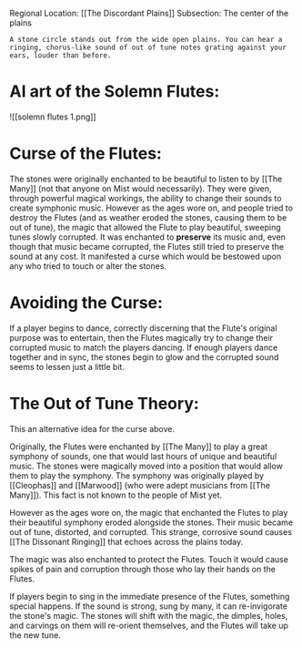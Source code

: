 Regional Location: [[The Discordant Plains]]
Subsection: The center of the plains

	A stone circle stands out from the wide open plains. You can hear a ringing, chorus-like sound of out of tune notes grating against your ears, louder than before.
# AI art of the Solemn Flutes:
![[solemn flutes 1.png]]
# Curse of the Flutes:
The stones were originally enchanted to be beautiful to listen to by [[The Many]] (not that anyone on Mist would necessarily). They were given, through powerful magical workings, the ability to change their sounds to create symphonic music. However as the ages wore on, and people tried to destroy the Flutes (and as weather eroded the stones, causing them to be out of tune), the magic that allowed the Flute to play beautiful, sweeping tunes slowly corrupted. It was enchanted to **preserve** its music and, even though that music became corrupted, the Flutes still tried to preserve the sound at any cost. It manifested a curse which would be bestowed upon any who tried to touch or alter the stones. 
# Avoiding the Curse:
If a player begins to dance, correctly discerning that the Flute's original purpose was to entertain, then the Flutes magically try to change their corrupted music to match the players dancing. If enough players dance together and in sync, the stones begin to glow and the corrupted sound seems to lessen just a little bit. 

# The Out of Tune Theory:
This an alternative idea for the curse above.

Originally, the Flutes were enchanted by [[The Many]] to play a great symphony of sounds, one that would last hours of unique and beautiful music. The stones were magically moved into a position that would allow them to play the symphony. The symphony was originally played by [[Cleophas]] and [[Marwood]] (who were adept musicians from [[The Many]]). This fact is not known to the people of Mist yet.

However as the ages wore on, the magic that enchanted the Flutes to play their beautiful symphony eroded alongside the stones. Their music became out of tune, distorted, and corrupted. This strange, corrosive sound causes [[The Dissonant Ringing]] that echoes across the plains today.

The magic was also enchanted to protect the Flutes. Touch it would cause spikes of pain and corruption through those who lay their hands on the Flutes. 

If players begin to sing in the immediate presence of the Flutes, something special happens. If the sound is strong, sung by many, it can re-invigorate the stone's magic. The stones will shift with the magic, the dimples, holes, and carvings on them will re-orient themselves, and the Flutes will take up the new tune. 